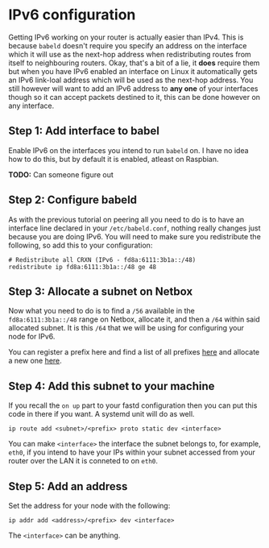IPv6 configuration
==================

Getting IPv6 working on your router is actually easier than IPv4. This is because `babeld` doesn't require you specify an address on the interface which it will use as the next-hop address when redistributing routes from itself to neighbouring routers. Okay, that's a bit of a lie, it **does** require them but when you have IPv6 enabled an interface on Linux it automatically gets an IPv6 link-loal address which will be used as the next-hop address. You still however will want to add an IPv6 address to **any one** of your interfaces though so it can accept packets destined to it, this can be done however on any interface.

## Step 1: Add interface to babel

Enable IPv6 on the interfaces you intend to run `babeld` on. I have no idea how to do this, but by default it is enabled, atleast on Raspbian.

**TODO:** Can someone figure out

## Step 2: Configure babeld

As with the previous tutorial on peering all you need to do is to have an interface line declared in your `/etc/babeld.conf`, nothing really changes just because you are doing IPv6. You will need to make sure you redistribute the following, so add this to your configuration:

```
# Redistribute all CRXN (IPv6 - fd8a:6111:3b1a::/48)
redistribute ip fd8a:6111:3b1a::/48 ge 48
```

## Step 3: Allocate a subnet on Netbox

Now what you need to do is to find a `/56` available in the `fd8a:6111:3b1a::/48` range on Netbox, allocate it, and then a `/64` within said allocated subnet. It is this `/64` that we will be using for configuring your node for IPv6.

You can register a prefix here and find a list of all prefixes [here](https://crxn.chrisnew.de/netbox/ipam/aggregates/8/) and allocate a new one [here](https://crxn.chrisnew.de/netbox/ipam/prefixes/add/).

## Step 4: Add this subnet to your machine

If you recall the `on up` part to your fastd configuration then you can put this code in there if you want. A systemd unit will do as well.

```
ip route add <subnet>/<prefix> proto static dev <interface>
```

You can make `<interface>` the interface the subnet belongs to, for example, `eth0`, if you intend to have your IPs within your subnet accessed from your router over the LAN it is conneted to on `eth0`.

## Step 5: Add an address

Set the address for your node with the following:

```
ip addr add <address>/<prefix> dev <interface>
```

The `<interface>` can be anything.
